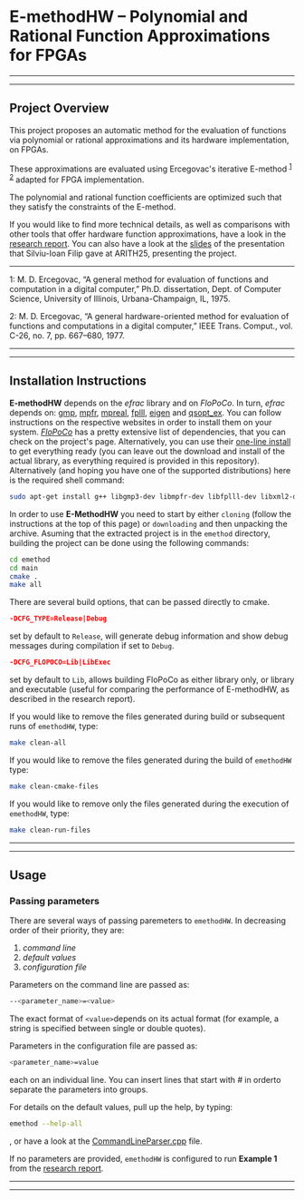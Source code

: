 # E-methodHW – Polynomial and Rational Function Approximations for FPGAs

***
***

## Project Overview

This project proposes an automatic method for the evaluation of functions via polynomial or rational approximations and its hardware implementation, on FPGAs.

These approximations are evaluated using Ercegovac's iterative E-method <sup>[1](#ref1)</sup>  <sup>[2](#ref2)</sup>  adapted for FPGA implementation.

The polynomial and rational function coefficients are optimized such that they satisfy the constraints of the E-method.

If you would like to find more technical details, as well as comparisons with other tools that offer hardware function approximations, have a look in the [research report]. You can also have a look at the [slides] of the presentation that Silviu-Ioan Filip gave at ARITH25, presenting the project.

---

<a name="ref1">1</a>: M. D. Ercegovac, “A general method for evaluation of functions and computation in a digital computer,” Ph.D. dissertation, Dept. of Computer Science, University of Illinois, Urbana-Champaign, IL, 1975.

<a name="ref2">2</a>: M. D. Ercegovac, “A general hardware-oriented method for evaluation of functions and computations in a digital computer,” IEEE Trans. Comput., vol. C-26, no. 7, pp. 667–680, 1977.

[research report]: ./doc/e-metod_research_report.pdf
[slides]: ./doc/slides_arith2018_Silviu_Filip.pdf

***
***

## Installation Instructions

**E-methodHW** depends on the *efrac* library and on *FloPoCo*.
In turn, *efrac* depends on: [gmp], [mpfr], [mpreal], [fplll], [eigen] and [qsopt_ex].
You can follow instructions on the respective websites in order to install them on your system.
*[FloPoCo]* has a pretty extensive list of dependencies, that you can check on the project's page. Alternatively, you can use their [one-line install] to get everything ready (you can leave out the download and install of the actual library, as everything required is provided in this repository).
Alternatively (and hoping you have one of the supported distributions) here is the required shell command:
```sh
sudo apt-get install g++ libgmp3-dev libmpfr-dev libfplll-dev libxml2-dev bison libmpfi-dev flex cmake libboost-all-dev libgsl0-dev && wget https://gforge.inria.fr/frs/download.php/33151/sollya-4.1.tar.gz && tar xzf sollya-4.1.tar.gz && cd sollya-4.1/ && ./configure && make -j4 && sudo make install
```

[gmp]: https://gmplib.org/
[mpfr]: https://www.mpfr.org/
[mpreal]: www.holoborodko.com/pavel/mpfr/
[fplll]: https://github.com/fplll/fplll
[eigen]: https://eigen.tuxfamily.org/
[qsopt_ex]: https://github.com/jonls/qsopt-ex

[FloPoCo]: http://flopoco.gforge.inria.fr/
[one-line install]: http://flopoco.gforge.inria.fr/flopoco_installation.html

In order to use **E-MethodHW** you need to start by either `cloning` (follow the instructions at the top of this page) or `downloading` and then unpacking the archive.
Asuming that the extracted project is in the `emethod` directory,  building the project can be done using the following commands:

```sh
cd emethod
cd main
cmake .
make all
```
There are several build options, that can be passed directly to cmake.
```cmake
-DCFG_TYPE=Release|Debug
```
set by default to `Release`, will generate debug information and show debug messages during compilation if set to `Debug`.
```cmake
-DCFG_FLOPOCO=Lib|LibExec
```
set by default to `Lib`, allows building FloPoCo as either library only, or library and executable (useful for comparing the performance of E-methodHW, as described in the research report).

If you would like to remove the files generated during build or subsequent runs of `emethodHW`, type:
```sh
make clean-all
```
If you would like to remove the files generated during the build of `emethodHW` type:
```sh
make clean-cmake-files
```
If you would like to remove only the files generated during the execution of `emethodHW`, type:
```sh
make clean-run-files
```

***
***

## Usage

### Passing parameters

There are several ways of passing paremeters to `emethodHW`. In decreasing order of their priority, they are:
   1. *command line*
   2. *default values*
   3. *configuration file*

Parameters on the command line are passed as:
```sh
--<parameter_name>=<value>
```
The exact format of `<value>`depends on its actual format (for example, a string is specified between single or double quotes).

Parameters in the configuration file are passed as:
```sh
<parameter_name>=value
```
each on an individual line. You can insert lines that start with *#* in orderto separate the parameters into groups.

For details on the default values,  pull up the help, by typing:
```sh
emethod --help-all
```
, or have a look at the [CommandLineParser.cpp] file.

If no parameters are provided, `emethodHW` is configured to run **Example 1** from the [research report].

[CommandLineParser.cpp]: ./main/CommandLineParser.cpp

***
***